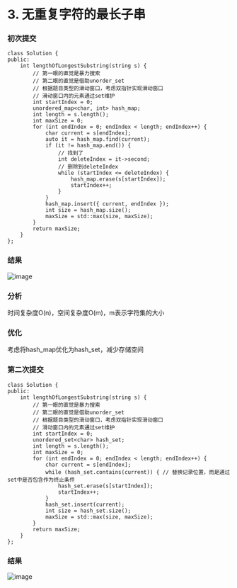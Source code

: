 # 3. 无重复字符的最长子串

### 初次提交
```
class Solution {
public:
    int lengthOfLongestSubstring(string s) {
        // 第一眼的直觉是暴力搜索
        // 第二眼的直觉是借助unorder_set
        // 根据题目类型的滑动窗口，考虑双指针实现滑动窗口
        // 滑动窗口内的元素通过set维护
        int startIndex = 0;
        unordered_map<char, int> hash_map;
        int length = s.length();
        int maxSize = 0;
        for (int endIndex = 0; endIndex < length; endIndex++) {
            char current = s[endIndex];
            auto it = hash_map.find(current);
            if (it != hash_map.end()) {
                // 找到了
                int deleteIndex = it->second;
                // 删除到deleteIndex
                while (startIndex <= deleteIndex) {
                    hash_map.erase(s[startIndex]);
                    startIndex++;
                }
            }
            hash_map.insert({ current, endIndex });
            int size = hash_map.size();
            maxSize = std::max(size, maxSize);
        }
        return maxSize;
    }
};
```
### 结果
![image](https://github.com/user-attachments/assets/08f8b6b1-60dc-44db-b9ef-f94f1b4bac98)

### 分析
时间复杂度O(n)，空间复杂度O(m)，m表示字符集的大小

### 优化

考虑将hash_map优化为hash_set，减少存储空间

### 第二次提交
```
class Solution {
public:
    int lengthOfLongestSubstring(string s) {
        // 第一眼的直觉是暴力搜索
        // 第二眼的直觉是借助unorder_set
        // 根据题目类型的滑动窗口，考虑双指针实现滑动窗口
        // 滑动窗口内的元素通过set维护
        int startIndex = 0;
        unordered_set<char> hash_set;
        int length = s.length();
        int maxSize = 0;
        for (int endIndex = 0; endIndex < length; endIndex++) {
            char current = s[endIndex];
            while (hash_set.contains(current)) { // 替换记录位置，而是通过set中是否包含作为终止条件
                hash_set.erase(s[startIndex]);
                startIndex++;
            }
            hash_set.insert(current);
            int size = hash_set.size();
            maxSize = std::max(size, maxSize);
        }
        return maxSize;
    }
};
```
### 结果
![image](https://github.com/user-attachments/assets/06f0be87-f4a7-46bb-90b2-5a35811a2616)

